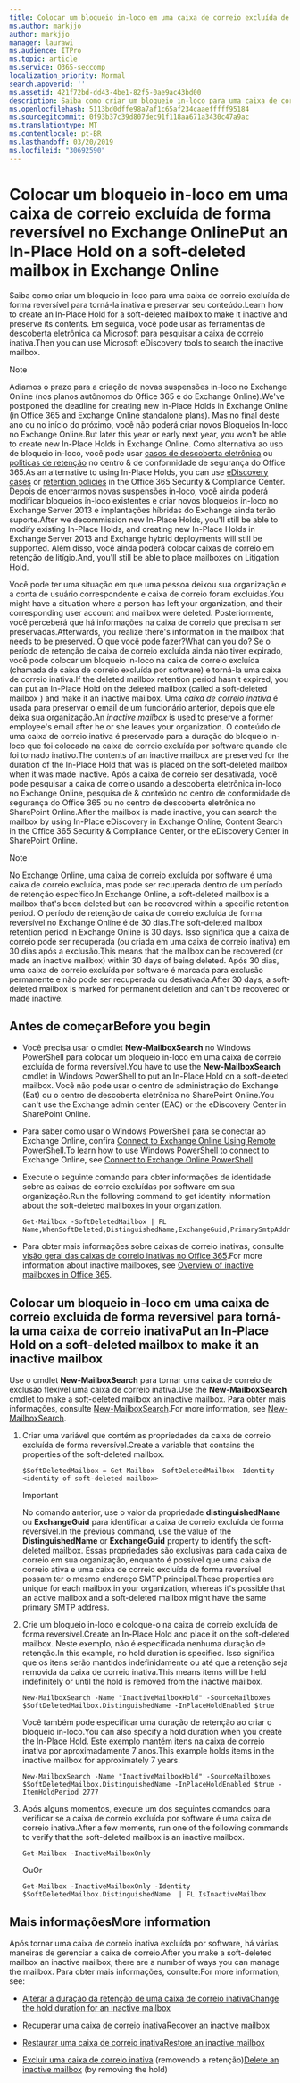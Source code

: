 ```yaml
---
title: Colocar um bloqueio in-loco em uma caixa de correio excluída de forma reversível no Exchange Online
ms.author: markjjo
author: markjjo
manager: laurawi
ms.audience: ITPro
ms.topic: article
ms.service: O365-seccomp
localization_priority: Normal
search.appverid: ''
ms.assetid: 421f72bd-dd43-4be1-82f5-0ae9ac43bd00
description: Saiba como criar um bloqueio in-loco para uma caixa de correio excluída de forma reversível para torná-la inativa e preservar seu conteúdo. Em seguida, você pode usar as ferramentas de descoberta eletrônica da Microsoft para pesquisar a caixa de correio inativa.
ms.openlocfilehash: 5113bd0dffe98a7af1c65af234caaefffff95184
ms.sourcegitcommit: 0f93b37c39d807dec91f118aa671a3430c47a9ac
ms.translationtype: MT
ms.contentlocale: pt-BR
ms.lasthandoff: 03/20/2019
ms.locfileid: "30692590"
---
```

# <a name="put-an-in-place-hold-on-a-soft-deleted-mailbox-in-exchange-online"></a><span data-ttu-id="564b0-104">Colocar um bloqueio in-loco em uma caixa de correio excluída de forma reversível no Exchange Online</span><span class="sxs-lookup"><span data-stu-id="564b0-104">Put an In-Place Hold on a soft-deleted mailbox in Exchange Online</span></span>

<span data-ttu-id="564b0-105">Saiba como criar um bloqueio in-loco para uma caixa de correio excluída de forma reversível para torná-la inativa e preservar seu conteúdo.</span><span class="sxs-lookup"><span data-stu-id="564b0-105">Learn how to create an In-Place Hold for a soft-deleted mailbox to make it inactive and preserve its contents.</span></span> <span data-ttu-id="564b0-106">Em seguida, você pode usar as ferramentas de descoberta eletrônica da Microsoft para pesquisar a caixa de correio inativa.</span><span class="sxs-lookup"><span data-stu-id="564b0-106">Then you can use Microsoft eDiscovery tools to search the inactive mailbox.</span></span>
  
> [!NOTE]
> <span data-ttu-id="564b0-107">Adiamos o prazo para a criação de novas suspensões in-loco no Exchange Online (nos planos autônomos do Office 365 e do Exchange Online).</span><span class="sxs-lookup"><span data-stu-id="564b0-107">We've postponed the deadline for creating new In-Place Holds in Exchange Online (in Office 365 and Exchange Online standalone plans).</span></span> <span data-ttu-id="564b0-108">Mas no final deste ano ou no início do próximo, você não poderá criar novos Bloqueios In-loco no Exchange Online.</span><span class="sxs-lookup"><span data-stu-id="564b0-108">But later this year or early next year, you won't be able to create new In-Place Holds in Exchange Online.</span></span> <span data-ttu-id="564b0-109">Como alternativa ao uso de bloqueio in-loco, você pode usar [casos de descoberta eletrônica](https://go.microsoft.com/fwlink/?linkid=780738) ou [políticas de retenção](https://go.microsoft.com/fwlink/?linkid=827811) no centro &amp; de conformidade de segurança do Office 365.</span><span class="sxs-lookup"><span data-stu-id="564b0-109">As an alternative to using In-Place Holds, you can use [eDiscovery cases](https://go.microsoft.com/fwlink/?linkid=780738) or [retention policies](https://go.microsoft.com/fwlink/?linkid=827811) in the Office 365 Security &amp; Compliance Center.</span></span> <span data-ttu-id="564b0-110">Depois de encerrarmos novas suspensões in-loco, você ainda poderá modificar bloqueios in-loco existentes e criar novos bloqueios in-loco no Exchange Server 2013 e implantações híbridas do Exchange ainda terão suporte.</span><span class="sxs-lookup"><span data-stu-id="564b0-110">After we decommission new In-Place Holds, you'll still be able to modify existing In-Place Holds, and creating new In-Place Holds in Exchange Server 2013 and Exchange hybrid deployments will still be supported.</span></span> <span data-ttu-id="564b0-111">Além disso, você ainda poderá colocar caixas de correio em retenção de litígio.</span><span class="sxs-lookup"><span data-stu-id="564b0-111">And, you'll still be able to place mailboxes on Litigation Hold.</span></span> 
  
<span data-ttu-id="564b0-112">Você pode ter uma situação em que uma pessoa deixou sua organização e a conta de usuário correspondente e caixa de correio foram excluídas.</span><span class="sxs-lookup"><span data-stu-id="564b0-112">You might have a situation where a person has left your organization, and their corresponding user account and mailbox were deleted.</span></span> <span data-ttu-id="564b0-113">Posteriormente, você perceberá que há informações na caixa de correio que precisam ser preservadas.</span><span class="sxs-lookup"><span data-stu-id="564b0-113">Afterwards, you realize there's information in the mailbox that needs to be preserved.</span></span> <span data-ttu-id="564b0-114">O que você pode fazer?</span><span class="sxs-lookup"><span data-stu-id="564b0-114">What can you do?</span></span> <span data-ttu-id="564b0-115">Se o período de retenção de caixa de correio excluída ainda não tiver expirado, você pode colocar um bloqueio in-loco na caixa de correio excluída (chamada de caixa de correio excluída por software) e torná-la uma caixa de correio inativa.</span><span class="sxs-lookup"><span data-stu-id="564b0-115">If the deleted mailbox retention period hasn't expired, you can put an In-Place Hold on the deleted mailbox (called a  soft-deleted mailbox ) and make it an inactive mailbox.</span></span> <span data-ttu-id="564b0-116">Uma *caixa de correio inativa* é usada para preservar o email de um funcionário anterior, depois que ele deixa sua organização.</span><span class="sxs-lookup"><span data-stu-id="564b0-116">An  *inactive mailbox*  is used to preserve a former employee's email after he or she leaves your organization.</span></span> <span data-ttu-id="564b0-117">O conteúdo de uma caixa de correio inativa é preservado para a duração do bloqueio in-loco que foi colocado na caixa de correio excluída por software quando ele foi tornado inativo.</span><span class="sxs-lookup"><span data-stu-id="564b0-117">The contents of an inactive mailbox are preserved for the duration of the In-Place Hold that was is placed on the soft-deleted mailbox when it was made inactive.</span></span> <span data-ttu-id="564b0-118">Após a caixa de correio ser desativada, você pode pesquisar a caixa de correio usando a descoberta eletrônica in-loco no Exchange Online, pesquisa de &amp; conteúdo no centro de conformidade de segurança do Office 365 ou no centro de descoberta eletrônica no SharePoint Online.</span><span class="sxs-lookup"><span data-stu-id="564b0-118">After the mailbox is made inactive, you can search the mailbox by using In-Place eDiscovery in Exchange Online, Content Search in the Office 365 Security &amp; Compliance Center, or the eDiscovery Center in SharePoint Online.</span></span> 
  
> [!NOTE]
> <span data-ttu-id="564b0-119">No Exchange Online, uma caixa de correio excluída por software é uma caixa de correio excluída, mas pode ser recuperada dentro de um período de retenção específico.</span><span class="sxs-lookup"><span data-stu-id="564b0-119">In Exchange Online, a soft-deleted mailbox is a mailbox that's been deleted but can be recovered within a specific retention period.</span></span> <span data-ttu-id="564b0-120">O período de retenção de caixa de correio excluída de forma reversível no Exchange Online é de 30 dias.</span><span class="sxs-lookup"><span data-stu-id="564b0-120">The soft-deleted mailbox retention period in Exchange Online is 30 days.</span></span> <span data-ttu-id="564b0-121">Isso significa que a caixa de correio pode ser recuperada (ou criada em uma caixa de correio inativa) em 30 dias após a exclusão.</span><span class="sxs-lookup"><span data-stu-id="564b0-121">This means that the mailbox can be recovered (or made an inactive mailbox) within 30 days of being deleted.</span></span> <span data-ttu-id="564b0-122">Após 30 dias, uma caixa de correio excluída por software é marcada para exclusão permanente e não pode ser recuperada ou desativada.</span><span class="sxs-lookup"><span data-stu-id="564b0-122">After 30 days, a soft-deleted mailbox is marked for permanent deletion and can't be recovered or made inactive.</span></span> 
  
## <a name="before-you-begin"></a><span data-ttu-id="564b0-123">Antes de começar</span><span class="sxs-lookup"><span data-stu-id="564b0-123">Before you begin</span></span>

- <span data-ttu-id="564b0-124">Você precisa usar o cmdlet **New-MailboxSearch** no Windows PowerShell para colocar um bloqueio in-loco em uma caixa de correio excluída de forma reversível.</span><span class="sxs-lookup"><span data-stu-id="564b0-124">You have to use the **New-MailboxSearch** cmdlet in Windows PowerShell to put an In-Place Hold on a soft-deleted mailbox.</span></span> <span data-ttu-id="564b0-125">Você não pode usar o centro de administração do Exchange (Eat) ou o centro de descoberta eletrônica no SharePoint Online.</span><span class="sxs-lookup"><span data-stu-id="564b0-125">You can't use the Exchange admin center (EAC) or the eDiscovery Center in SharePoint Online.</span></span> 
    
- <span data-ttu-id="564b0-126">Para saber como usar o Windows PowerShell para se conectar ao Exchange Online, confira [Connect to Exchange Online Using Remote PowerShell](https://go.microsoft.com/fwlink/p/?linkid=396554).</span><span class="sxs-lookup"><span data-stu-id="564b0-126">To learn how to use Windows PowerShell to connect to Exchange Online, see [Connect to Exchange Online PowerShell](https://go.microsoft.com/fwlink/p/?linkid=396554).</span></span>
    
- <span data-ttu-id="564b0-127">Execute o seguinte comando para obter informações de identidade sobre as caixas de correio excluídas por software em sua organização.</span><span class="sxs-lookup"><span data-stu-id="564b0-127">Run the following command to get identity information about the soft-deleted mailboxes in your organization.</span></span> 
    
  ```
  Get-Mailbox -SoftDeletedMailbox | FL Name,WhenSoftDeleted,DistinguishedName,ExchangeGuid,PrimarySmtpAddress
  ```

- <span data-ttu-id="564b0-128">Para obter mais informações sobre caixas de correio inativas, consulte [visão geral das caixas de correio inativas no Office 365](inactive-mailboxes-in-office-365.md).</span><span class="sxs-lookup"><span data-stu-id="564b0-128">For more information about inactive mailboxes, see [Overview of inactive mailboxes in Office 365](inactive-mailboxes-in-office-365.md).</span></span>
    
## <a name="put-an-in-place-hold-on-a-soft-deleted-mailbox-to-make-it-an-inactive-mailbox"></a><span data-ttu-id="564b0-129">Colocar um bloqueio in-loco em uma caixa de correio excluída de forma reversível para torná-la uma caixa de correio inativa</span><span class="sxs-lookup"><span data-stu-id="564b0-129">Put an In-Place Hold on a soft-deleted mailbox to make it an inactive mailbox</span></span>

<span data-ttu-id="564b0-130">Use o cmdlet **New-MailboxSearch** para tornar uma caixa de correio de exclusão flexível uma caixa de correio inativa.</span><span class="sxs-lookup"><span data-stu-id="564b0-130">Use the **New-MailboxSearch** cmdlet to make a soft-deleted mailbox an inactive mailbox.</span></span> <span data-ttu-id="564b0-131">Para obter mais informações, consulte [New-MailboxSearch](http://technet.microsoft.com/library/74303b47-bb49-407c-a43b-590356eae35c.aspx).</span><span class="sxs-lookup"><span data-stu-id="564b0-131">For more information, see [New-MailboxSearch](http://technet.microsoft.com/library/74303b47-bb49-407c-a43b-590356eae35c.aspx).</span></span>
  
1. <span data-ttu-id="564b0-132">Criar uma variável que contém as propriedades da caixa de correio excluída de forma reversível.</span><span class="sxs-lookup"><span data-stu-id="564b0-132">Create a variable that contains the properties of the soft-deleted mailbox.</span></span> 
    
   ```
   $SoftDeletedMailbox = Get-Mailbox -SoftDeletedMailbox -Identity <identity of soft-deleted mailbox>
   ```

    > [!IMPORTANT]
    > <span data-ttu-id="564b0-133">No comando anterior, use o valor da propriedade **distinguishedName** ou **ExchangeGuid** para identificar a caixa de correio excluída de forma reversível.</span><span class="sxs-lookup"><span data-stu-id="564b0-133">In the previous command, use the value of the **DistinguishedName** or **ExchangeGuid** property to identify the soft-deleted mailbox.</span></span> <span data-ttu-id="564b0-134">Essas propriedades são exclusivas para cada caixa de correio em sua organização, enquanto é possível que uma caixa de correio ativa e uma caixa de correio excluída de forma reversível possam ter o mesmo endereço SMTP principal.</span><span class="sxs-lookup"><span data-stu-id="564b0-134">These properties are unique for each mailbox in your organization, whereas it's possible that an active mailbox and a soft-deleted mailbox might have the same primary SMTP address.</span></span> 
  
2. <span data-ttu-id="564b0-135">Crie um bloqueio in-loco e coloque-o na caixa de correio excluída de forma reversível.</span><span class="sxs-lookup"><span data-stu-id="564b0-135">Create an In-Place Hold and place it on the soft-deleted mailbox.</span></span> <span data-ttu-id="564b0-136">Neste exemplo, não é especificada nenhuma duração de retenção.</span><span class="sxs-lookup"><span data-stu-id="564b0-136">In this example, no hold duration is specified.</span></span> <span data-ttu-id="564b0-137">Isso significa que os itens serão mantidos indefinidamente ou até que a retenção seja removida da caixa de correio inativa.</span><span class="sxs-lookup"><span data-stu-id="564b0-137">This means items will be held indefinitely or until the hold is removed from the inactive mailbox.</span></span>
    
   ```
   New-MailboxSearch -Name "InactiveMailboxHold" -SourceMailboxes $SoftDeletedMailbox.DistinguishedName -InPlaceHoldEnabled $true
    ```
   <span data-ttu-id="564b0-138">Você também pode especificar uma duração de retenção ao criar o bloqueio in-loco.</span><span class="sxs-lookup"><span data-stu-id="564b0-138">You can also specify a hold duration when you create the In-Place Hold.</span></span> <span data-ttu-id="564b0-139">Este exemplo mantém itens na caixa de correio inativa por aproximadamente 7 anos.</span><span class="sxs-lookup"><span data-stu-id="564b0-139">This example holds items in the inactive mailbox for approximately 7 years.</span></span>
    
   ```
   New-MailboxSearch -Name "InactiveMailboxHold" -SourceMailboxes $SoftDeletedMailbox.DistinguishedName -InPlaceHoldEnabled $true -ItemHoldPeriod 2777
   ```

3. <span data-ttu-id="564b0-140">Após alguns momentos, execute um dos seguintes comandos para verificar se a caixa de correio excluída por software é uma caixa de correio inativa.</span><span class="sxs-lookup"><span data-stu-id="564b0-140">After a few moments, run one of the following commands to verify that the soft-deleted mailbox is an inactive mailbox.</span></span>
    
   ```
   Get-Mailbox -InactiveMailboxOnly
   ```

    <span data-ttu-id="564b0-141">Ou</span><span class="sxs-lookup"><span data-stu-id="564b0-141">Or</span></span>
    
   ```
   Get-Mailbox -InactiveMailboxOnly -Identity $SoftDeletedMailbox.DistinguishedName  | FL IsInactiveMailbox
   ```

## <a name="more-information"></a><span data-ttu-id="564b0-142">Mais informações</span><span class="sxs-lookup"><span data-stu-id="564b0-142">More information</span></span>

<span data-ttu-id="564b0-143">Após tornar uma caixa de correio inativa excluída por software, há várias maneiras de gerenciar a caixa de correio.</span><span class="sxs-lookup"><span data-stu-id="564b0-143">After you make a soft-deleted mailbox an inactive mailbox, there are a number of ways you can manage the mailbox.</span></span> <span data-ttu-id="564b0-144">Para obter mais informações, consulte:</span><span class="sxs-lookup"><span data-stu-id="564b0-144">For more information, see:</span></span>
  
- [<span data-ttu-id="564b0-145">Alterar a duração da retenção de uma caixa de correio inativa</span><span class="sxs-lookup"><span data-stu-id="564b0-145">Change the hold duration for an inactive mailbox</span></span>](change-the-hold-duration-for-an-inactive-mailbox.md)
    
- [<span data-ttu-id="564b0-146">Recuperar uma caixa de correio inativa</span><span class="sxs-lookup"><span data-stu-id="564b0-146">Recover an inactive mailbox</span></span>](recover-an-inactive-mailbox.md)
    
- [<span data-ttu-id="564b0-147">Restaurar uma caixa de correio inativa</span><span class="sxs-lookup"><span data-stu-id="564b0-147">Restore an inactive mailbox</span></span>](restore-an-inactive-mailbox.md)
    
- <span data-ttu-id="564b0-148">[Excluir uma caixa de correio inativa](delete-an-inactive-mailbox.md) (removendo a retenção)</span><span class="sxs-lookup"><span data-stu-id="564b0-148">[Delete an inactive mailbox](delete-an-inactive-mailbox.md) (by removing the hold)</span></span>
